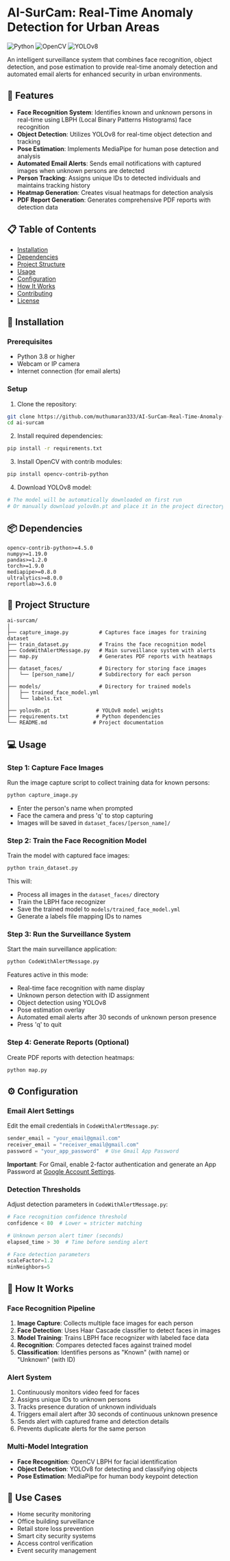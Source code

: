 # AI-SurCam: Real-Time Anomaly Detection for Urban Areas

![Python](https://img.shields.io/badge/Python-3.8%2B-blue)
![OpenCV](https://img.shields.io/badge/OpenCV-4.x-green)
![YOLOv8](https://img.shields.io/badge/YOLOv8-Ultralytics-orange)

An intelligent surveillance system that combines face recognition, object detection, and pose estimation to provide real-time anomaly detection and automated email alerts for enhanced security in urban environments.

## 🌟 Features

- **Face Recognition System**: Identifies known and unknown persons in real-time using LBPH (Local Binary Patterns Histograms) face recognition
- **Object Detection**: Utilizes YOLOv8 for real-time object detection and tracking
- **Pose Estimation**: Implements MediaPipe for human pose detection and analysis
- **Automated Email Alerts**: Sends email notifications with captured images when unknown persons are detected
- **Person Tracking**: Assigns unique IDs to detected individuals and maintains tracking history
- **Heatmap Generation**: Creates visual heatmaps for detection analysis
- **PDF Report Generation**: Generates comprehensive PDF reports with detection data

## 📋 Table of Contents

- [Installation](#installation)
- [Dependencies](#dependencies)
- [Project Structure](#project-structure)
- [Usage](#usage)
- [Configuration](#configuration)
- [How It Works](#how-it-works)
- [Contributing](#contributing)
- [License](#license)

## 🚀 Installation

### Prerequisites

- Python 3.8 or higher
- Webcam or IP camera
- Internet connection (for email alerts)

### Setup

1. Clone the repository:
```bash
git clone https://github.com/muthumaran333/AI-SurCam-Real-Time-Anomaly-Detection-for-Urban-Areas.git
cd ai-surcam
```

2. Install required dependencies:
```bash
pip install -r requirements.txt
```

3. Install OpenCV with contrib modules:
```bash
pip install opencv-contrib-python
```

4. Download YOLOv8 model:
```bash
# The model will be automatically downloaded on first run
# Or manually download yolov8n.pt and place it in the project directory
```

## 📦 Dependencies

```
opencv-contrib-python>=4.5.0
numpy>=1.19.0
pandas>=1.2.0
torch>=1.9.0
mediapipe>=0.8.0
ultralytics>=8.0.0
reportlab>=3.6.0
```

## 📁 Project Structure

```
ai-surcam/
│
├── capture_image.py          # Captures face images for training dataset
├── train_dataset.py          # Trains the face recognition model
├── CodeWithAlertMessage.py   # Main surveillance system with alerts
├── map.py                    # Generates PDF reports with heatmaps
│
├── dataset_faces/            # Directory for storing face images
│   └── [person_name]/        # Subdirectory for each person
│
├── models/                   # Directory for trained models
│   ├── trained_face_model.yml
│   └── labels.txt
│
├── yolov8n.pt               # YOLOv8 model weights
├── requirements.txt         # Python dependencies
└── README.md               # Project documentation
```

## 💻 Usage

### Step 1: Capture Face Images

Run the image capture script to collect training data for known persons:

```bash
python capture_image.py
```

- Enter the person's name when prompted
- Face the camera and press 'q' to stop capturing
- Images will be saved in `dataset_faces/[person_name]/`

### Step 2: Train the Face Recognition Model

Train the model with captured face images:

```bash
python train_dataset.py
```

This will:
- Process all images in the `dataset_faces/` directory
- Train the LBPH face recognizer
- Save the trained model to `models/trained_face_model.yml`
- Generate a labels file mapping IDs to names

### Step 3: Run the Surveillance System

Start the main surveillance application:

```bash
python CodeWithAlertMessage.py
```

Features active in this mode:
- Real-time face recognition with name display
- Unknown person detection with ID assignment
- Object detection using YOLOv8
- Pose estimation overlay
- Automated email alerts after 30 seconds of unknown person presence
- Press 'q' to quit

### Step 4: Generate Reports (Optional)

Create PDF reports with detection heatmaps:

```bash
python map.py
```

## ⚙️ Configuration

### Email Alert Settings

Edit the email credentials in `CodeWithAlertMessage.py`:

```python
sender_email = "your_email@gmail.com"
receiver_email = "receiver_email@gmail.com"
password = "your_app_password"  # Use Gmail App Password
```

**Important**: For Gmail, enable 2-factor authentication and generate an App Password at [Google Account Settings](https://myaccount.google.com/apppasswords).

### Detection Thresholds

Adjust detection parameters in `CodeWithAlertMessage.py`:

```python
# Face recognition confidence threshold
confidence < 80  # Lower = stricter matching

# Unknown person alert timer (seconds)
elapsed_time > 30  # Time before sending alert

# Face detection parameters
scaleFactor=1.2
minNeighbors=5
```

## 🔧 How It Works

### Face Recognition Pipeline

1. **Image Capture**: Collects multiple face images for each person
2. **Face Detection**: Uses Haar Cascade classifier to detect faces in images
3. **Model Training**: Trains LBPH face recognizer with labeled face data
4. **Recognition**: Compares detected faces against trained model
5. **Classification**: Identifies persons as "Known" (with name) or "Unknown" (with ID)

### Alert System

1. Continuously monitors video feed for faces
2. Assigns unique IDs to unknown persons
3. Tracks presence duration of unknown individuals
4. Triggers email alert after 30 seconds of continuous unknown presence
5. Sends alert with captured frame and detection details
6. Prevents duplicate alerts for the same person

### Multi-Model Integration

- **Face Recognition**: OpenCV LBPH for facial identification
- **Object Detection**: YOLOv8 for detecting and classifying objects
- **Pose Estimation**: MediaPipe for human body keypoint detection

## 🎯 Use Cases

- Home security monitoring
- Office building surveillance
- Retail store loss prevention
- Smart city security systems
- Access control verification
- Event security management
